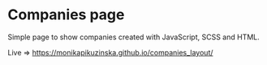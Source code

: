 # Companies page
Simple page to show companies created with JavaScript, SCSS and HTML.

Live => https://monikapikuzinska.github.io/companies_layout/
